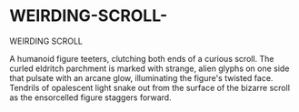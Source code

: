 # WEIRDING-SCROLL-
WEIRDING SCROLL

 A humanoid figure teeters, clutching both ends of a curious scroll. The curled eldritch parchment is marked with strange, alien glyphs on one side that pulsate with an arcane glow, illuminating the figure's twisted face. Tendrils of opalescent light snake out from the surface of the bizarre scroll as the ensorcelled figure staggers forward.
